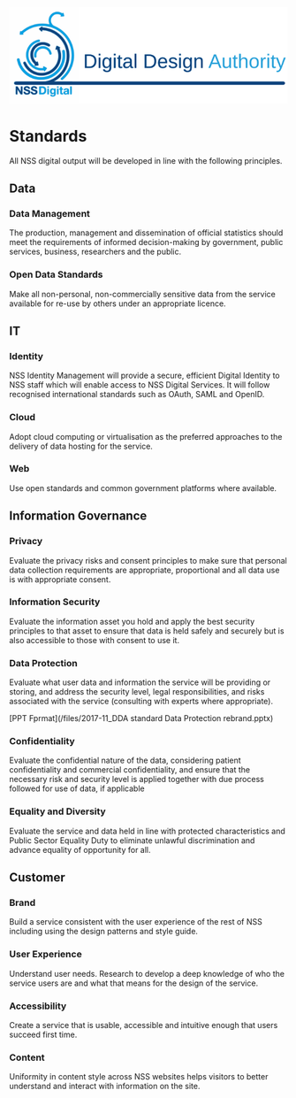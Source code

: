 <img src="/images/DDAIdent.svg">

# Standards
All NSS digital output will be developed in line with the following principles.

## Data
### Data Management
The production, management and dissemination of official statistics should meet
the requirements of informed decision-making by government, public services,
business, researchers and the public.

### Open Data Standards
Make all non-personal, non-commercially sensitive data from the service available for re-use by others under an appropriate licence.

## IT
### Identity
NSS Identity Management will provide a secure, efficient Digital Identity to NSS staff which will enable access to NSS Digital Services. It will follow recognised international standards such as OAuth, SAML and OpenID.

### Cloud
Adopt cloud computing or virtualisation as the preferred approaches to the delivery of data hosting for the service.

### Web
Use open standards and common government platforms where available.

## Information Governance
### Privacy
Evaluate the privacy risks and consent principles to make sure that personal data collection requirements are appropriate, proportional and all data use is with appropriate consent.

### Information Security
Evaluate the information asset you hold and apply the best security principles to that asset to ensure that data is held safely and securely but is also accessible to those with consent to use it.

### Data Protection
Evaluate what user data and information the service will be providing or storing, and address the security level, legal responsibilities, and risks associated with the service (consulting with experts where appropriate).

[PPT Fprmat](/files/2017-11_DDA standard Data Protection rebrand.pptx)

### Confidentiality
Evaluate the confidential nature of the data, considering patient confidentiality and commercial confidentiality, and ensure that the necessary risk and security level is applied together with due process followed for use of data, if applicable

### Equality and Diversity
Evaluate the service and data held in line with protected characteristics and Public Sector Equality Duty to eliminate unlawful discrimination and advance equality of opportunity for all.

## Customer
### Brand
Build a service consistent with the user experience of the rest of NSS including using the design patterns and style guide.

### User Experience
Understand user needs. Research to develop a deep knowledge of who the service users are and what that means for the design of the service.

### Accessibility
Create a service that is usable, accessible and intuitive enough that users succeed first time.

### Content
Uniformity in content style across NSS websites helps visitors to better understand and interact with information on the site.


